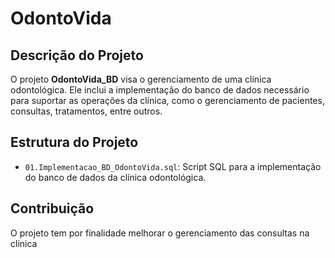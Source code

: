 # OdontoVida

## Descrição do Projeto

O projeto **OdontoVida_BD** visa o gerenciamento de uma clínica odontológica. Ele inclui a implementação do banco de dados necessário para suportar as operações da clínica, como o gerenciamento de pacientes, consultas, tratamentos, entre outros.

## Estrutura do Projeto

- `01.Implementacao_BD_OdontoVida.sql`: Script SQL para a implementação do banco de dados da clínica odontológica.

## Contribuição

O projeto tem por finalidade melhorar o gerenciamento das consultas na clinica 
